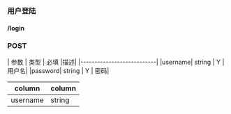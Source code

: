### 用户登陆
 
#### /login
### POST

| 参数    |  类型  | 必填 |描述|
|---------------------------|
|username| string | Y | 用户名| 
|password| string | Y | 密码|

| column | column |
|--------|--------|
| username|   string     |
